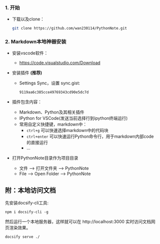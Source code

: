 ### 1. 开始
- 下载以及clone：  

    ```bash
    git clone https://github.com/wan230114/PythonNote.git
    ```

### 2. Markdown本地神器安装
- 安装vscode软件：  
  - https://code.visualstudio.com/Download
- 安装插件 **(推荐)**
  - Settings Sync，设置 sync.gist:

    ```
    9119aa6c385cce49769343cd90e5dc7d
    ```

- 插件包含内容：
  - Markdown、Python及其相关插件
  - IPython for VSCode(发送当前选择行到ipython终端运行)
  - 常用自定义快捷键，markdown中：
    - `ctrl+g` 可以快速选择markdown中的代码块
    - `ctrl+enter` 可以快速运行Python命令行，用于markdown内部code的直接运行
    - ...

- 打开PythonNote目录作为项目目录  
  - 文件 --> 打开文件夹  --> PythonNote
  - File --> Open Folder --> PythonNote


附：本地访问文档
---

先安装docsify-cli工具:
```shell
npm i docsify-cli -g
```

然后运行一个本地服务器，这样就可以在 http://localhost:3000 实时访问文档网页渲染效果。

```shell
docsify serve ./
```